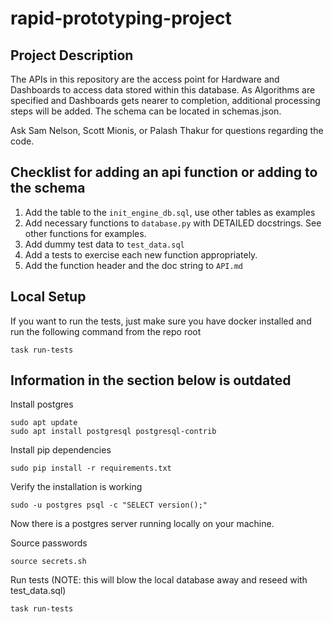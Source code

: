 # rapid-prototyping-project

## Project Description

The APIs in this repository are the access point for Hardware and Dashboards to access data stored within this database. As Algorithms are specified and Dashboards gets nearer to completion, additional processing steps will be added. The schema can be located in schemas.json.

Ask Sam Nelson, Scott Mionis, or Palash Thakur for questions regarding the code.

## Checklist for adding an api function or adding to the schema

1. Add the table to the `init_engine_db.sql`, use other tables as examples
2. Add necessary functions to `database.py` with DETAILED docstrings. See other functions for examples.
3. Add dummy test data to `test_data.sql`
4. Add a tests to exercise each new function appropriately.
5. Add the function header and the doc string to `API.md`

## Local Setup

If you want to run the tests, just make sure you have docker installed and run the following command from the repo root
```
task run-tests
```

## Information in the section below is outdated

Install postgres
```
sudo apt update
sudo apt install postgresql postgresql-contrib
```
Install pip dependencies
```
sudo pip install -r requirements.txt
```

Verify the installation is working
```
sudo -u postgres psql -c "SELECT version();"
```

Now there is a postgres server running locally on your machine.

Source passwords
```
source secrets.sh
```

Run tests (NOTE: this will blow the local database away and reseed with test_data.sql)
```
task run-tests
```